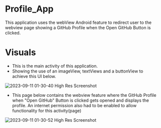 # Profile_App

This application uses the webView Android feature to redirect user to the webview page showing a
GitHub Profile when the Open GitHub Button is clicked.

# Visuals 
- This is the main activity of this application.
- Showing the use of an imageView, textViews and a buttonView to achieve this UI below.

![2023-09-11 01-30-40 High Res Screenshot](https://github.com/ObinnaAkuma/Profile_App/assets/25484571/39745db9-7065-45da-96c7-2eab96b5edaf)

- This page below contains the webview feature where the GitHub Profile when "Open GitHub" Button is clicked gets opened and displays the profile. An internet permission also had to be enabled to allow functionality for this activity(page)

![2023-09-11 01-30-52 High Res Screenshot](https://github.com/ObinnaAkuma/Profile_App/assets/25484571/bbc5a61d-803c-4af2-84c7-0c3c29f8121e)



